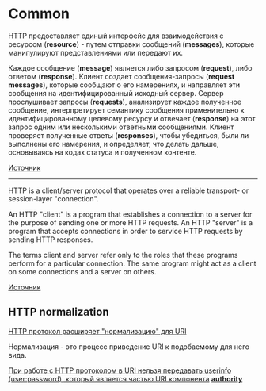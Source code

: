 # Common

<!-- TODO: Разобраться, что делать с этим файлом -->

HTTP предоставляет единый интерфейс для взаимодействия с ресурсом (**resource**) - путем отправки сообщений (**messages**), которые манипулируют представлениями или передают их.

Каждое сообщение (**message**) является либо запросом (**request**), либо ответом (**response**). Клиент создает сообщения-запросы (**request messages**), которые сообщают о его намерениях, и направляет эти сообщения на идентифицированный исходный сервер. Сервер прослушивает запросы (**requests**), анализирует каждое полученное сообщение, интерпретирует семантику сообщения применительно к идентифицированному целевому ресурсу и отвечает (**response**) на этот запрос одним или несколькими ответными сообщениями. Клиент проверяет полученные ответы (**responses**), чтобы убедиться, были ли выполнены его намерения, и определяет, что делать дальше, основываясь на кодах статуса и полученном контенте.

[Источник](https://www.rfc-editor.org/rfc/rfc9110#name-core-semantics)

___

HTTP is a client/server protocol that operates over a reliable transport- or session-layer "connection".

An HTTP "client" is a program that establishes a connection to a server for the purpose of sending one or more HTTP requests. An HTTP "server" is a program that accepts connections in order to service HTTP requests by sending HTTP responses.

The terms client and server refer only to the roles that these programs perform for a particular connection. The same program might act as a client on some connections and a server on others.

[Источник](https://www.rfc-editor.org/rfc/rfc9110#name-connections-clients-and-ser)

## HTTP normalization

[HTTP протокол расширяет "нормализацию" для URI](https://www.rfc-editor.org/rfc/rfc9110#name-https-normalization-and-com)

Нормализация - это процесс приведение URI к подобаемому для него вида.

<!-- TODO: Дополнить и поправить текст про URI нормализацию -->

[При работе с HTTP протоколом в URI нельзя передавать userinfo (user:password), который является частью URI компонента](https://www.rfc-editor.org/rfc/rfc9110#section-4.2.4) [**authority**](https://www.rfc-editor.org/rfc/rfc3986#section-3.2)
